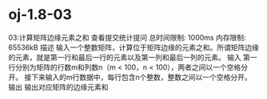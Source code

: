 # oj-1.8-03
03:计算矩阵边缘元素之和 查看提交统计提问 总时间限制: 1000ms 内存限制: 65536kB 描述 输入一个整数矩阵，计算位于矩阵边缘的元素之和。所谓矩阵边缘的元素，就是第一行和最后一行的元素以及第一列和最后一列的元素。  输入 第一行分别为矩阵的行数m和列数n（m &lt; 100，n &lt; 100），两者之间以一个空格分开。 接下来输入的m行数据中，每行包含n个整数，整数之间以一个空格分开。 输出 输出对应矩阵的边缘元素和
